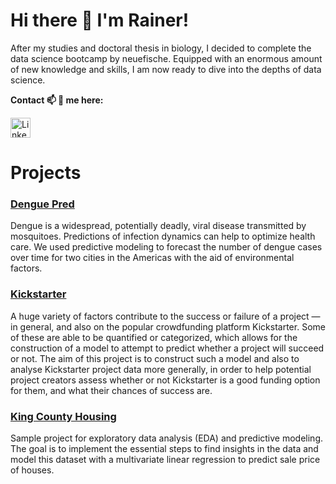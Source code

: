 # Hi there 👋 I'm Rainer!
After my studies and doctoral thesis in biology, I decided to complete the data science bootcamp by neuefische. Equipped with an enormous amount of new knowledge and skills, I am now ready to dive into the depths of data science.

**Contact 📫 💬 me here:**

<a href="https://www.linkedin.com/in/rainer-cramer/"><img alt="LinkedIn" title="LinkedIn" height="32" width="32" src="https://raw.githubusercontent.com/peterthehan/peterthehan/master/assets/linkedin.svg"></a>
</p>

# Projects 
### [Dengue Pred](https://github.com/Octodon-D/DenguePred)
Dengue is a widespread, potentially deadly, viral disease transmitted by mosquitoes. Predictions of infection dynamics can help to optimize health care. We used predictive modeling to forecast the number of dengue cases over time for two cities in the Americas with the aid of environmental factors.

### [Kickstarter](https://github.com/Octodon-D/kickstarter_project)
A huge variety of factors contribute to the success or failure of a project — in general, and also on the popular crowdfunding platform Kickstarter. Some of these are able to be quantified or categorized, which allows for the construction of a model to attempt to predict whether a project will succeed or not. The aim of this project is to construct such a model and also to analyse Kickstarter project data more generally, in order to help potential project creators assess whether or not Kickstarter is a good funding option for them, and what their chances of success are.

### [King County Housing](https://github.com/Octodon-D/project_house_price)
Sample project for exploratory data analysis (EDA) and predictive modeling. The goal is to implement the essential steps to find insights in the data and model this dataset with a multivariate linear regression to predict sale price of houses.
